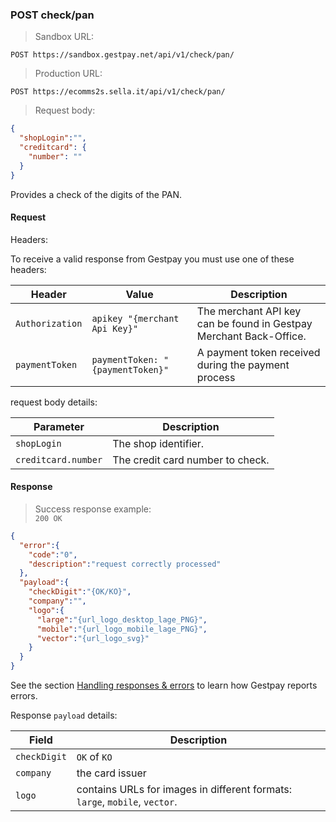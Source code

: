 ### POST check/pan


> Sandbox URL:

```
POST https://sandbox.gestpay.net/api/v1/check/pan/
```


> Production URL: 

```
POST https://ecomms2s.sella.it/api/v1/check/pan/
```

> Request body: 

```json
{
  "shopLogin":"",
  "creditcard": {
    "number": ""
  }
}
```

Provides a check of the digits of the PAN.

#### Request 

Headers: 

To receive a valid response from Gestpay you must use one of these headers: 

| Header          | Value                         | Description                                                        |
| --------------- | ----------------------------- | ------------------------------------------------------------------ |
| `Authorization` | `apikey "{merchant Api Key}"` | The merchant API key can be found in Gestpay Merchant Back-Office. |
| `paymentToken` | `paymentToken: "{paymentToken}"` | A payment token received during the payment process |


request body details: 

| Parameter | Description | 
| --------- | ----------- | 
| `shopLogin` | The shop identifier. | 
| `creditcard.number` | The credit card number to check.

#### Response 

> Success response example:<br>
> `200 OK`

```json
{
  "error":{  
    "code":"0",
    "description":"request correctly processed"
  },
  "payload":{
    "checkDigit":"{OK/KO}",
    "company":"",
    "logo":{
      "large":"{url_logo_desktop_lage_PNG}",
      "mobile":"{url_logo_mobile_lage_PNG}",
      "vector":"{url_logo_svg}"
    }
  }
}
```

See the section [Handling responses & errors](#handling-responses-amp-errors) to learn how Gestpay reports errors.

Response `payload` details:


| Field          | Description 
| -------------- | -----------
| `checkDigit`   | `OK` of `KO`
| `company` | the card issuer
| `logo` | contains URLs for images in different formats: `large`, `mobile`, `vector`. 